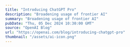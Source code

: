 ```yaml
---
title: "Introducing ChatGPT Pro"
description: "Broadening usage of frontier AI"
summary: "Broadening usage of frontier AI"
pubDate: "Thu, 05 Dec 2024 10:30:00 GMT"
source: "OpenAI Blog"
url: "https://openai.com/blog/introducing-chatgpt-pro"
thumbnail: "/assets/ai-icon.png"
---
```


